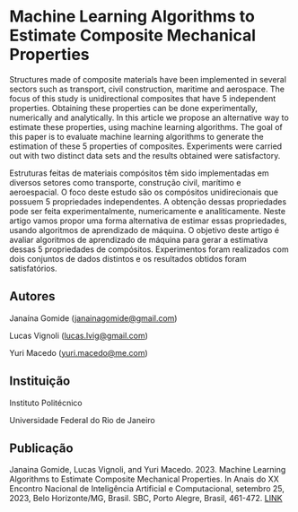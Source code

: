 # Machine Learning Algorithms to Estimate Composite Mechanical Properties

Structures made of composite materials have been implemented in several sectors such as transport, civil construction, maritime and aerospace. The focus of this study is unidirectional composites that have 5 independent properties. Obtaining these properties can be done experimentally, numerically and analytically. In this article we propose an alternative way to estimate these properties, using machine learning algorithms. The goal of this paper is to evaluate machine learning algorithms to generate the estimation of these 5 properties of composites. Experiments were carried out with two distinct data sets and the results obtained were satisfactory.

Estruturas feitas de materiais compósitos têm sido implementadas em diversos setores como transporte, construção civil, marítimo e aeroespacial. O foco deste estudo são os compósitos unidirecionais que possuem 5 propriedades independentes. A obtenção dessas propriedades pode ser feita experimentalmente, numericamente e analiticamente. Neste artigo vamos propor uma forma alternativa de estimar essas propriedades, usando algoritmos de aprendizado de máquina. O objetivo deste artigo é avaliar algoritmos de aprendizado de máquina para gerar a estimativa dessas 5 propriedades de compósitos. Experimentos foram realizados com dois conjuntos de dados distintos e os resultados obtidos foram satisfatórios.
## Autores

Janaína Gomide (janainagomide@gmail.com)

Lucas Vignoli (lucas.lvig@gmail.com)

Yuri Macedo (yuri.macedo@me.com)

## Instituição

Instituto Politécnico 

Universidade Federal do Rio de Janeiro

## Publicação
Janaina Gomide, Lucas Vignoli, and Yuri Macedo. 2023. Machine Learning Algorithms to Estimate Composite Mechanical Properties. In Anais do XX Encontro Nacional de Inteligência Artificial e Computacional, setembro 25, 2023, Belo Horizonte/MG, Brasil. SBC, Porto Alegre, Brasil, 461-472. 
[LINK](https://sol.sbc.org.br/index.php/eniac/article/view/25721)
